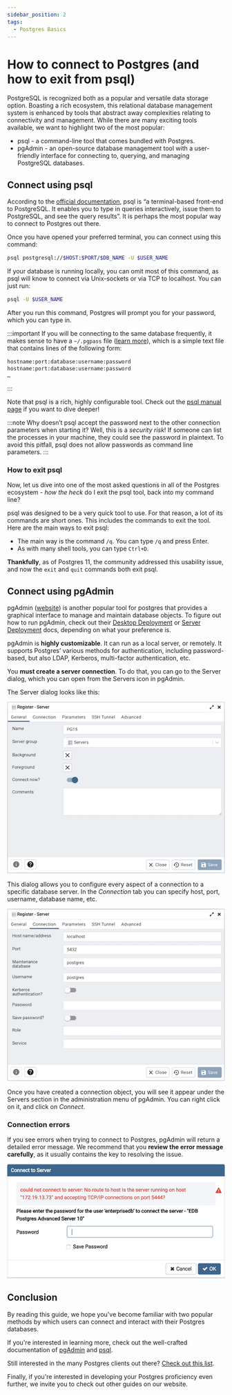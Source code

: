 ```yaml
---
sidebar_position: 2
tags:
  - Postgres Basics
---
```


# How to connect to Postgres (and how to exit from psql)

PostgreSQL is recognized both as a popular and versatile data storage option. Boasting a rich ecosystem, this relational database management system is enhanced by tools that abstract away complexities relating to connectivity and management. While there are many exciting tools available, we want to highlight two of the most popular:

- psql - a command-line tool that comes bundled with Postgres.
- pgAdmin - an open-source database management tool with a user-friendly interface for connecting to, querying, and managing PostgreSQL databases.

## Connect using psql

According to the [official documentation](https://www.postgresql.org/docs/current/app-psql.html), psql is “a terminal-based front-end to PostgreSQL. It enables you to type in queries interactively, issue them to PostgreSQL, and see the query results”. It is perhaps the most popular way to connect to Postgres out there.

Once you have opened your preferred terminal, you can connect using this command:

``` sh
psql postgresql://$HOST:$PORT/$DB_NAME -U $USER_NAME
```

If your database is running locally, you can omit most of this command, as psql will know to connect via Unix-sockets or via TCP to localhost. You can just run:

``` sh
psql -U $USER_NAME
```

After you run this command, Postgres will prompt you for your password, which you can type in.

:::important
If you will be connecting to the same database frequently, it makes sense to have a `~/.pgpass` file ([learn more](https://www.postgresql.org/docs/current/libpq-pgpass.html)), which is a simple text file that contains lines of the following form:

```
hostname:port:database:username:password
hostname:port:database:username:password
…
```

:::

Note that psql is a rich, highly configurable tool. Check out the [psql manual page](https://www.postgresql.org/docs/current/app-psql.html) if you want to dive deeper!

:::note
Why doesn’t psql accept the password next to the other connection parameters when starting it? Well, this is a _security risk_! If someone can list the processes in your machine, they could see the password in plaintext. To avoid this pitfall, psql does not allow passwords as command line parameters.
:::

### How to exit psql

Now, let us dive into one of the most asked questions in all of the Postgres ecosystem - _how the heck_ do I exit the psql tool, back into my command line?

psql was designed to be a very quick tool to use. For that reason, a lot of its commands are short ones. This includes the commands to exit the tool. Here are the main ways to exit psql:

- The main way is the command `/q`. You can type `/q` and press Enter.
- As with many shell tools, you can type `Ctrl+D`.

**Thankfully**, as of Postgres 11, the community addressed this usability issue, and now the `exit` and `quit` commands both exit psql.

## Connect using pgAdmin

pgAdmin ([website](https://www.pgadmin.org/)) is another popular tool for postgres that provides a graphical interface to manage and maintain database objects. To figure out how to run pgAdmin, check out their [Desktop Deployment](https://www.pgadmin.org/docs/pgadmin4/latest/desktop_deployment.html) or [Server Deployment](https://www.pgadmin.org/docs/pgadmin4/latest/server_deployment.html) docs, depending on what your preference is.

pgAdmin is **highly customizable**. It can run as a local server, or remotely. It supports Postgres’ various methods for authentication, including password-based, but also LDAP, Kerberos, multi-factor authentication, etc.

You **must create a server connection**. To do that, you can go to the Server dialog, which you can open from the Servers icon in pgAdmin.

The Server dialog looks like this:

![server-general](images/server-general.png)

This dialog allows you to configure every aspect of a connection to a specific database server. In the _Connection_ tab you can specify host, port, username, database name, etc.

![server-connection](images/server-connection.png)

Once you have created a connection object, you will see it appear under the Servers section in the administration menu of pgAdmin. You can right click on it, and click on _Connect_.

### Connection errors

If you see errors when trying to connect to Postgres, pgAdmin will return a detailed error message. We recommend that you **review the error message carefully**, as it usually contains the key to resolving the issue.

![ce-not-running](images/ce-not-running.png)

## Conclusion

By reading this guide, we hope you've become familiar with two popular methods by which users can connect and interact with their Postgres databases.

If you're interested in learning more, check out the well-crafted documentation of [pgAdmin](https://www.pgadmin.org/docs/pgadmin4/latest/index.html) and [psql](https://www.postgresql.org/docs/current/app-psql.html).

Still interested in the many Postgres clients out there? [Check out this list](https://wiki.postgresql.org/wiki/PostgreSQL_Clients).

Finally, if you're interested in developing your Postgres proficiency even further, we invite you to check out other guides on our website.
